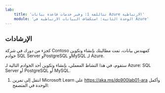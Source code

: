 ```yaml
---
lab:
    title: 'تتاللفة 1: وفير خدمات قاعدة بيانات Azure الارتباطية'
    module: 'الوحدة الثانية: استكشاف البيانات الارتباطية في Azure'
---
```


## الإرشادات
كجزء من دورك في شركة Contoso كمهندس بيانات، تمت مطالبتك بإنشاء وتكوين خوادم SQL Server وPostgreSQL وMySQL لـ Azure.

ستقوم، في هذا النشاط المعملي، بإنشاء وتكوين أحد الخوادم التالية لـ Azure: SQL Server أو PostgreSQL أو MySQL.

1.	انتقل إلى تمرين Microsoft Learn على https://aka.ms/dp900lab01-ara وأكمل الوحدة في المتصفح: 
